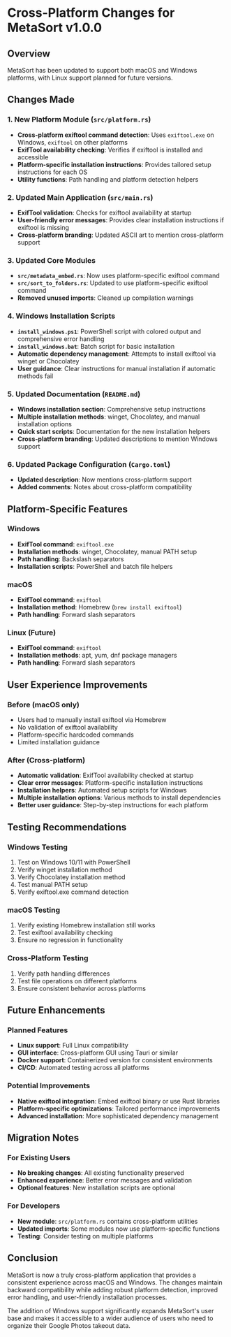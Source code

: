 # Cross-Platform Changes for MetaSort v1.0.0

## Overview
MetaSort has been updated to support both macOS and Windows platforms, with Linux support planned for future versions.

## Changes Made

### 1. New Platform Module (`src/platform.rs`)
- **Cross-platform exiftool command detection**: Uses `exiftool.exe` on Windows, `exiftool` on other platforms
- **ExifTool availability checking**: Verifies if exiftool is installed and accessible
- **Platform-specific installation instructions**: Provides tailored setup instructions for each OS
- **Utility functions**: Path handling and platform detection helpers

### 2. Updated Main Application (`src/main.rs`)
- **ExifTool validation**: Checks for exiftool availability at startup
- **User-friendly error messages**: Provides clear installation instructions if exiftool is missing
- **Cross-platform branding**: Updated ASCII art to mention cross-platform support

### 3. Updated Core Modules
- **`src/metadata_embed.rs`**: Now uses platform-specific exiftool command
- **`src/sort_to_folders.rs`**: Updated to use platform-specific exiftool command
- **Removed unused imports**: Cleaned up compilation warnings

### 4. Windows Installation Scripts
- **`install_windows.ps1`**: PowerShell script with colored output and comprehensive error handling
- **`install_windows.bat`**: Batch script for basic installation
- **Automatic dependency management**: Attempts to install exiftool via winget or Chocolatey
- **User guidance**: Clear instructions for manual installation if automatic methods fail

### 5. Updated Documentation (`README.md`)
- **Windows installation section**: Comprehensive setup instructions
- **Multiple installation methods**: winget, Chocolatey, and manual installation options
- **Quick start scripts**: Documentation for the new installation helpers
- **Cross-platform branding**: Updated descriptions to mention Windows support

### 6. Updated Package Configuration (`Cargo.toml`)
- **Updated description**: Now mentions cross-platform support
- **Added comments**: Notes about cross-platform compatibility

## Platform-Specific Features

### Windows
- **ExifTool command**: `exiftool.exe`
- **Installation methods**: winget, Chocolatey, manual PATH setup
- **Path handling**: Backslash separators
- **Installation scripts**: PowerShell and batch file helpers

### macOS
- **ExifTool command**: `exiftool`
- **Installation method**: Homebrew (`brew install exiftool`)
- **Path handling**: Forward slash separators

### Linux (Future)
- **ExifTool command**: `exiftool`
- **Installation methods**: apt, yum, dnf package managers
- **Path handling**: Forward slash separators

## User Experience Improvements

### Before (macOS only)
- Users had to manually install exiftool via Homebrew
- No validation of exiftool availability
- Platform-specific hardcoded commands
- Limited installation guidance

### After (Cross-platform)
- **Automatic validation**: ExifTool availability checked at startup
- **Clear error messages**: Platform-specific installation instructions
- **Installation helpers**: Automated setup scripts for Windows
- **Multiple installation options**: Various methods to install dependencies
- **Better user guidance**: Step-by-step instructions for each platform

## Testing Recommendations

### Windows Testing
1. Test on Windows 10/11 with PowerShell
2. Verify winget installation method
3. Verify Chocolatey installation method
4. Test manual PATH setup
5. Verify exiftool.exe command detection

### macOS Testing
1. Verify existing Homebrew installation still works
2. Test exiftool availability checking
3. Ensure no regression in functionality

### Cross-Platform Testing
1. Verify path handling differences
2. Test file operations on different platforms
3. Ensure consistent behavior across platforms

## Future Enhancements

### Planned Features
- **Linux support**: Full Linux compatibility
- **GUI interface**: Cross-platform GUI using Tauri or similar
- **Docker support**: Containerized version for consistent environments
- **CI/CD**: Automated testing across all platforms

### Potential Improvements
- **Native exiftool integration**: Embed exiftool binary or use Rust libraries
- **Platform-specific optimizations**: Tailored performance improvements
- **Advanced installation**: More sophisticated dependency management

## Migration Notes

### For Existing Users
- **No breaking changes**: All existing functionality preserved
- **Enhanced experience**: Better error messages and validation
- **Optional features**: New installation scripts are optional

### For Developers
- **New module**: `src/platform.rs` contains cross-platform utilities
- **Updated imports**: Some modules now use platform-specific functions
- **Testing**: Consider testing on multiple platforms

## Conclusion

MetaSort is now a truly cross-platform application that provides a consistent experience across macOS and Windows. The changes maintain backward compatibility while adding robust platform detection, improved error handling, and user-friendly installation processes.

The addition of Windows support significantly expands MetaSort's user base and makes it accessible to a wider audience of users who need to organize their Google Photos takeout data. 